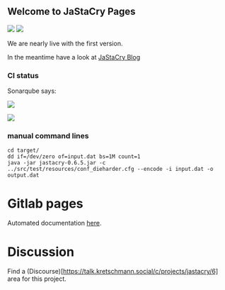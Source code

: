 ## Welcome to JaStaCry Pages

![](https://img.shields.io/badge/license-MIT-brithgreen.svg)
![](https://bestpractices.coreinfrastructure.org/projects/2521/badge)

We are nearly live with the first version.

In the meantime have a look at [JaStaCry Blog](https://blog.jastacry.org)

### CI status

Sonarqube says:

![](https://sona.kretschmann.software/dashboard?id=JaStaCry)

![](https://sona.kretschmann.software/dashboard?id=JaStaCry)


### manual command lines

    cd target/
    dd if=/dev/zero of=input.dat bs=1M count=1
    java -jar jastacry-0.6.5.jar -c ../src/test/resources/conf_dieharder.cfg --encode -i input.dat -o output.dat

# Gitlab pages

Automated documentation [here](https://stackedcrypto.kretschmann.fyi/JaStaCry/).

# Discussion

Find a (Discourse)[https://talk.kretschmann.social/c/projects/jastacry/6] area for this project.
